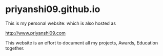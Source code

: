# priyanshi09.github.io

This is my personal website: which is also hosted as 

http://www.priyanshi09.com 

This website is an effort to document all my projects, Awards, Education together. 

